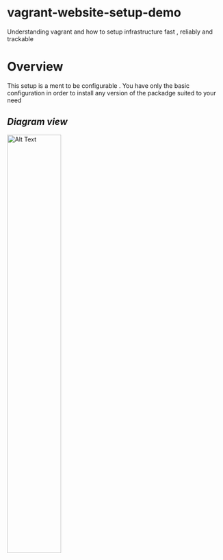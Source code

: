 # vagrant-website-setup-demo
Understanding vagrant and how to setup infrastructure fast , reliably and trackable 

# Overview 
This setup is a ment to be configurable . You have only the basic configuration in order to install any version of the packadge suited to your need

***Diagram view***
---
<img src="https://github.com/user-attachments/assets/2c701600-7d17-4dcb-b49d-404f99aa6d47" alt="Alt Text" style="width:50%; height:auto;">


